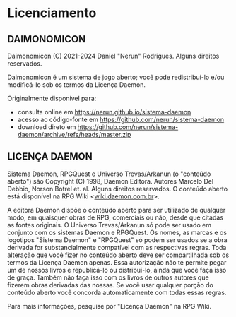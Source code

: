 # Licenciamento

## DAIMONOMICON

Daimonomicon (C) 2021-2024 Daniel "Nerun" Rodrigues. Alguns direitos reservados.

Daimonomicon é um sistema de jogo aberto; você pode redistribuí-lo e/ou modificá-lo sob os termos da Licença Daemon.

Originalmente disponível para:
- consulta online em https://nerun.github.io/sistema-daemon
- acesso ao código-fonte em https://github.com/nerun/sistema-daemon
- download direto em https://github.com/nerun/sistema-daemon/archive/refs/heads/master.zip

## LICENÇA DAEMON

Sistema Daemon, RPGQuest e Universo Trevas/Arkanun (o "conteúdo aberto") são Copyright (C) 1998, Daemon Editora. Autores Marcelo Del Debbio, Norson Botrel et. al. Alguns direitos reservados. O conteúdo aberto está disponível na RPG Wiki <[wiki.daemon.com.br](https://wiki.daemon.com.br)>.

A editora Daemon dispõe o conteúdo aberto para ser utilizado de qualquer modo, em quaisquer obras de RPG, comerciais ou não, desde que citadas as fontes originais. O Universo Trevas/Arkanun só pode ser usado em conjunto com os sistemas Daemon e RPGQuest. Os nomes, as marcas e os logotipos "Sistema Daemon" e "RPGQuest" só podem ser usados se a obra derivada for substancialmente compatível com as respectivas regras. Toda alteração que você fizer no conteúdo aberto deve ser compartilhada sob os termos da Licença Daemon apenas. Essa autorização não te permite pegar um de nossos livros e republicá-lo ou distribuí-lo, ainda que você faça isso de graça. Também não faça isso com os livros de outros autores que fizerem obras derivadas das nossas. Se você usar qualquer porção do conteúdo aberto você concorda automaticamente com todas essas regras.

Para mais informações, pesquise por "Licença Daemon" na RPG Wiki.